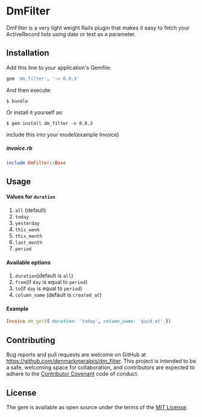 # DmFilter

DmFilter is a very light weight Rails plugin that makes it easy to fetch your ActiveRecord lists using date or text as a parameter.

## Installation

Add this line to your application's Gemfile:

```ruby
gem 'dm_filter', '~> 0.0.3'
```

And then execute:

    $ bundle

Or install it yourself as:

    $ gem install dm_filter -v 0.0.3

include this into your model(example Invoice)
##### invoice.rb
```ruby
include DmFilter::Base
```

## Usage
#### Values for `duration`
1. `all` (default)
2. `today`
3. `yesterday`
4. `this_week`
5. `this_month`
6. `last_month`
7. `period`

#### Available options
1. `duration`(default is `all`)
2. `from`(if `day` is equal to `period`)
3. `to`(if `day` is equal to `period`)
4. `column_name` (default is `created_at`)

#### Example
```ruby
Invoice.dm_get({ duration: 'today', column_name: 'paid_at' })
```

## Contributing

Bug reports and pull requests are welcome on GitHub at https://github.com/denmarkmeralpis/dm_filter. This project is intended to be a safe, welcoming space for collaboration, and contributors are expected to adhere to the [Contributor Covenant](http://contributor-covenant.org) code of conduct.


## License

The gem is available as open source under the terms of the [MIT License](http://opensource.org/licenses/MIT).
